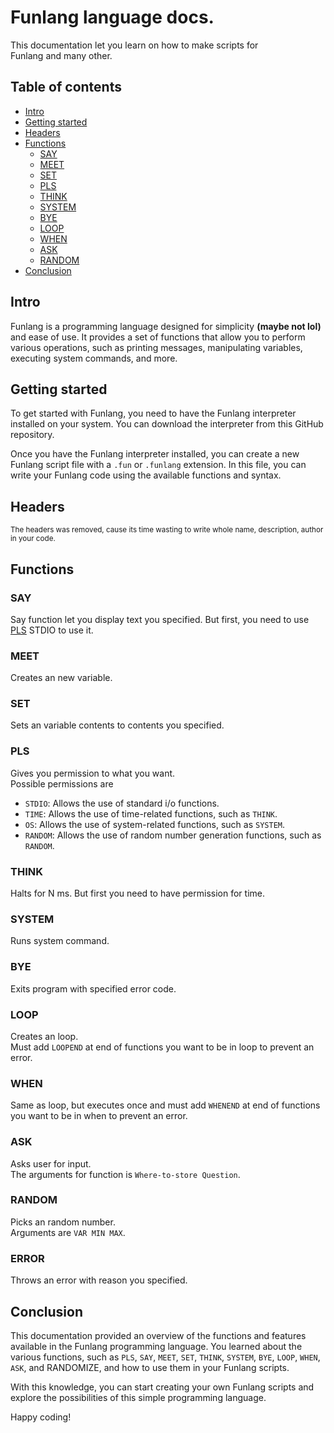# Funlang language docs.
This documentation let you learn on how to make scripts for\
Funlang and many other.
## Table of contents
- [Intro](#intro)
- [Getting started](#getting-started)
- [Headers](#headers)
- [Functions](#functions)
  - [SAY](#say)
  - [MEET](#meet)
  - [SET](#set)
  - [PLS](#pls)
  - [THINK](#think)
  - [SYSTEM](#system)
  - [BYE](#bye)
  - [LOOP](#loop)
  - [WHEN](#when)
  - [ASK](#ask)
  - [RANDOM](#random)
- [Conclusion](#conclusion)
## Intro
Funlang is a programming language designed for simplicity **(maybe not lol)** and ease of use. It provides a set of functions that allow you to perform various operations, such as printing messages, manipulating variables, executing system commands, and more.
## Getting started
To get started with Funlang, you need to have the Funlang interpreter installed on your system. You can download the interpreter from this GitHub repository. 

Once you have the Funlang interpreter installed, you can create a new Funlang script file with a `.fun` or `.funlang` extension. In this file, you can write your Funlang code using the available functions and syntax.
## Headers
<sup>The headers was removed, cause its time wasting to write whole name, description, author in your code.</sup>
## Functions
### SAY
Say function let you display text you specified. But first, you need to use [PLS](#pls) STDIO to use it.
### MEET
Creates an new variable.
### SET
Sets an variable contents to contents you specified.
### PLS
Gives you permission to what you want.\
Possible permissions are
- `STDIO`: Allows the use of standard i/o functions.
- `TIME`: Allows the use of time-related functions, such as `THINK`.
- `OS`: Allows the use of system-related functions, such as `SYSTEM`.
- `RANDOM`: Allows the use of random number generation functions, such as `RANDOM`.
### THINK
Halts for N ms. But first you need to have permission for time.
### SYSTEM
Runs system command.
### BYE
Exits program with specified error code.
### LOOP
Creates an loop.\
Must add `LOOPEND` at end of functions you want to be in loop to prevent an error.
### WHEN
Same as loop, but executes once and
must add `WHENEND` at end of functions you want to be in when to prevent an error.
### ASK
Asks user for input.\
The arguments for function is `Where-to-store Question`.
### RANDOM
Picks an random number.\
Arguments are `VAR MIN MAX`.
### ERROR
Throws an error with reason you specified.
## Conclusion
This documentation provided an overview of the functions and features available in the Funlang programming language. You learned about the various functions, such as `PLS`, `SAY`, `MEET`, `SET`, `THINK`, `SYSTEM`, `BYE`, `LOOP`, `WHEN`, `ASK`, and RANDOMIZE, and how to use them in your Funlang scripts.

With this knowledge, you can start creating your own Funlang scripts and explore the possibilities of this simple programming language.

Happy coding!
